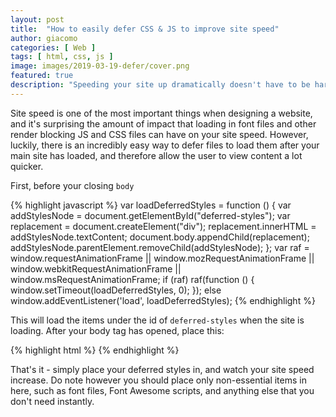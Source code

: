 ```yaml
---
layout: post
title:  "How to easily defer CSS & JS to improve site speed"
author: giacomo
categories: [ Web ]
tags: [ html, css, js ]
image: images/2019-03-19-defer/cover.png
featured: true
description: "Speeding your site up dramatically doesn't have to be hard - deferring CSS & JS can take a few seconds, and have a huge site speed impact."
---
```


Site speed is one of the most important things when designing a website, and it's surprising the amount of impact that loading in font files and other render blocking JS and CSS files can have on your site speed. However, luckily, there is an incredibly easy way to defer files to load them after your main site has loaded, and therefore allow the user to view content a lot quicker.

First, before your closing `body`

{% highlight javascript %}
var loadDeferredStyles = function () {
	var addStylesNode = document.getElementById("deferred-styles");
	var replacement = document.createElement("div");
	replacement.innerHTML = addStylesNode.textContent;
	document.body.appendChild(replacement);
	addStylesNode.parentElement.removeChild(addStylesNode);
};
var raf = window.requestAnimationFrame || window.mozRequestAnimationFrame ||
	window.webkitRequestAnimationFrame || window.msRequestAnimationFrame;
if (raf) raf(function () {
	window.setTimeout(loadDeferredStyles, 0);
});
else window.addEventListener('load', loadDeferredStyles);
{% endhighlight %}

This will load the items under the id of `deferred-styles` when the site is loading. After your body tag has opened, place this:

{% highlight html %}
<noscript id="deferred-styles">
	<link href="https://fonts.googleapis.com/css?family=Montserrat:800" rel="stylesheet">
	<link href="https://fonts.googleapis.com/css?family=Overpass" rel="stylesheet">
	<link rel="stylesheet" href="//use.fontawesome.com/releases/v5.0.7/css/all.css">
</noscript>
{% endhighlight %}

That's it - simply place your deferred styles in, and watch your site speed increase. Do note however you should place only non-essential items in here, such as font files, Font Awesome scripts, and anything else that you don't need instantly.